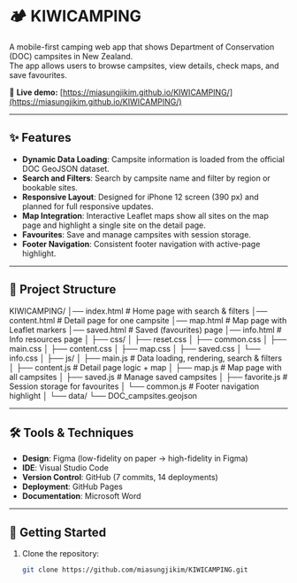 # 🏕️ KIWICAMPING  

A mobile-first camping web app that shows Department of Conservation (DOC) campsites in New Zealand.  
The app allows users to browse campsites, view details, check maps, and save favourites.  

🔗 **Live demo:** [https://miasungjikim.github.io/KIWICAMPING/](https://miasungjikim.github.io/KIWICAMPING/)  

---

## ✨ Features  

- **Dynamic Data Loading**: Campsite information is loaded from the official DOC GeoJSON dataset.  
- **Search and Filters**: Search by campsite name and filter by region or bookable sites.  
- **Responsive Layout**: Designed for iPhone 12 screen (390 px) and planned for full responsive updates.  
- **Map Integration**: Interactive Leaflet maps show all sites on the map page and highlight a single site on the detail page.  
- **Favourites**: Save and manage campsites with session storage.  
- **Footer Navigation**: Consistent footer navigation with active-page highlight.  

---

## 📂 Project Structure  
KIWICAMPING/
│── index.html # Home page with search & filters
│── content.html # Detail page for one campsite
│── map.html # Map page with Leaflet markers
│── saved.html # Saved (favourites) page
│── info.html # Info resources page
│
├── css/
│ ├── reset.css
│ ├── common.css
│ ├── main.css
│ ├── content.css
│ ├── map.css
│ ├── saved.css
│ └── info.css
│
├── js/
│ ├── main.js # Data loading, rendering, search & filters
│ ├── content.js # Detail page logic + map
│ ├── map.js # Map page with all campsites
│ ├── saved.js # Manage saved campsites
│ ├── favorite.js # Session storage for favourites
│ └── common.js # Footer navigation highlight
│
└── data/
└── DOC_campsites.geojson


---

## 🛠 Tools & Techniques  

- **Design**: Figma (low-fidelity on paper → high-fidelity in Figma)  
- **IDE**: Visual Studio Code  
- **Version Control**: GitHub (7 commits, 14 deployments)  
- **Deployment**: GitHub Pages  
- **Documentation**: Microsoft Word  

---

## 🚀 Getting Started  

1. Clone the repository:  
   ```bash
   git clone https://github.com/miasungjikim/KIWICAMPING.git

